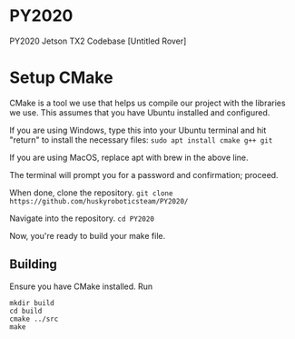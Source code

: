 # PY2020
PY2020 Jetson TX2 Codebase [Untitled Rover]

# Setup CMake
CMake is a tool we use that helps us compile our project with the libraries we use. This assumes that you have Ubuntu installed and configured.

If you are using Windows, type this into your Ubuntu terminal and hit "return" to install the necessary files:
  ```sudo apt install cmake g++ git```

If you are using MacOS, replace apt with brew in the above line.

The terminal will prompt you for a password and confirmation; proceed.

When done, clone the repository.
  ```git clone https://github.com/huskyroboticsteam/PY2020/```

Navigate into the repository.
  ```cd PY2020```
  
Now, you're ready to build your make file.

## Building
Ensure you have CMake installed.
Run
```
mkdir build
cd build
cmake ../src
make
```

